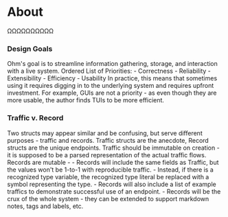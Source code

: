 # About
ΩΩΩΩΩΩΩΩΩΩ

### Design Goals
Ohm's goal is to streamline information gathering, storage, and interaction with a live system.
Ordered List of Priorities:
        - Correctness
        - Reliability
        - Extensibility
        - Efficiency
        - Usability
In practice, this means that sometimes using it requires digging in to the underlying system and requires upfront investment.
For example, GUIs are not a priority - as even though they are more usable, the author finds TUIs to be more efficient.

### Traffic v. Record
Two structs may appear similar and be confusing, but serve different purposes - traffic and records.
Traffic structs are the anecdote, Record structs are the unique endpoints.
Traffic should be immutable on creation - it is supposed to be a parsed representation of the actual traffic flows.
Records are mutable -
        - Records will include the same fields as Traffic, but the values won't be 1-to-1 with reproducible traffic.
            - Instead, if there is a recognized type variable, the recognized type literal be replaced with a symbol representing the type.
        - Records will also include a list of example traffics to demonstrate successful use of an endpoint.
        - Records will be the crux of the whole system - they can be extended to support markdown notes, tags and labels, etc.
